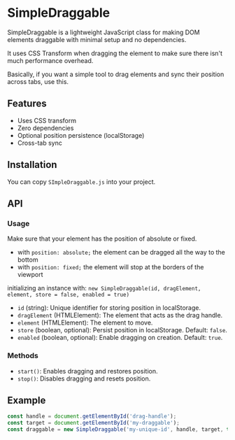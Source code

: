 # SimpleDraggable

SimpleDraggable is a lightweight JavaScript class for making DOM elements draggable with minimal setup and no dependencies.

It uses CSS Transform when dragging the element to make sure there isn't much performance overhead.

Basically, if you want a simple tool to drag elements and sync their position across tabs, use this.

## Features

- Uses CSS transform
- Zero dependencies
- Optional position persistence (localStorage)
- Cross-tab sync

## Installation

You can copy `SImpleDraggable.js` into your project.

## API

### Usage
Make sure that your element has the position of absolute or fixed.
- with `position: absolute;` the element can be dragged all the way to the bottom
- with `position: fixed;` the element will stop at the borders of the viewport

initializing an instance with:
`new SimpleDraggable(id, dragElement, element, store = false, enabled = true)`

- `id` (string): Unique identifier for storing position in localStorage.
- `dragElement` (HTMLElement): The element that acts as the drag handle.
- `element` (HTMLElement): The element to move.
- `store` (boolean, optional): Persist position in localStorage. Default: `false`.
- `enabled` (boolean, optional): Enable dragging on creation. Default: `true`.

### Methods

- `start()`: Enables dragging and restores position.
- `stop()`: Disables dragging and resets position.

## Example

```js
const handle = document.getElementById('drag-handle');
const target = document.getElementById('my-draggable');
const draggable = new SimpleDraggable('my-unique-id', handle, target, true, true);
```

